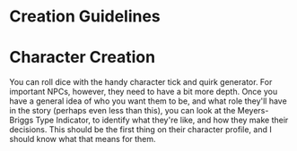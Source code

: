 Creation Guidelines
===================

# Character Creation #

You can roll dice with the handy character tick and quirk generator. For
important NPCs, however, they need to have a bit more depth. Once you have a
general idea of who you want them to be, and what role they'll have in the
story (perhaps even less than this), you can look at the Meyers-Briggs Type
Indicator, to identify what they're like, and how they make their decisions.
This should be the first thing on their character profile, and I should know
what that means for them.
